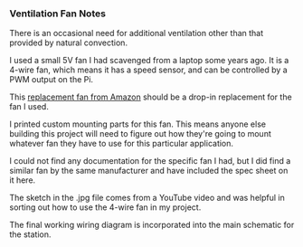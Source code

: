 ### Ventilation Fan Notes

There is an occasional need for additional ventilation other than that provided by natural convection.

I used a small 5V fan I had scavenged from a laptop some years ago.  It is a 4-wire fan, which means it has a speed sensor, and can be controlled by a PWM output on the Pi.

This [replacement fan from Amazon](https://www.amazon.com/Tested-Replacement-Cooling-Inspiron-CN-031TPT/dp/B07J4LFRYX/ref=sr_1_2?dchild=1&keywords=CN-031TPT&qid=1589416977&sr=8-2) should be a drop-in replacement for the fan I used. 

I printed custom mounting parts for this fan.  This means anyone else building this project will need to figure out how they're going to mount whatever fan they have to use for this particular application.

I could not find any documentation for the specific fan I had, but I did find a similar fan by the same manufacturer and have included the spec sheet on it here.

The sketch in the .jpg file comes from a YouTube video and was helpful in sorting out how to use the 4-wire fan in my project.

The final working wiring diagram is incorporated into the main schematic for the station.
